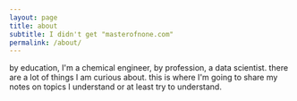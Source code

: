 ```yaml
---
layout: page
title: about
subtitle: I didn't get "masterofnone.com"
permalink: /about/
---
```


by education, I'm a chemical engineer, by profession, a data scientist. there are a lot of things I am curious about. this is where I'm going to share my notes on topics I understand or at least try to understand.
